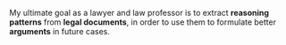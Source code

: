 My ultimate goal as a lawyer and law professor is to extract <b>reasoning patterns</b> from <b>legal documents</b>, in order to use them to formulate better <b>arguments</b> in future cases.
